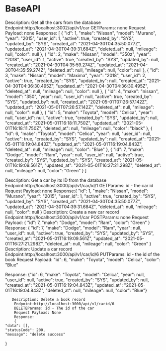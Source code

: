 # BaseAPI

Description: Get all the cars from the database
Endpoint:http://localhost:3002/api/v1/car
GETParams: none
Request Payload: none
Response:
[
    {
        "id": 1,
        "make": "Nissan",
        "model": "Murano",
        "year": "2015",
        "user_id": 1,
        "active": true,
        "created_by": "SYS",
        "updated_by": "SYS",
        "created_at": "2021-04-30T04:35:50.077Z",
        "updated_at": "2021-04-30T04:39:31.684Z",
        "deleted_at": null,
        "mileage": null,
        "color": null
    },
    {
        "id": 2,
        "make": "Nissan",
        "model": "350z",
        "year": "2018",
        "user_id": 1,
        "active": true,
        "created_by": "SYS",
        "updated_by": null,
        "created_at": "2021-04-30T04:35:59.274Z",
        "updated_at": "2021-04-30T04:35:59.274Z",
        "deleted_at": null,
        "mileage": null,
        "color": null
    },
    {
        "id": 3,
        "make": "Nissan",
        "model": "Maxima",
        "year": "2018",
        "user_id": 2,
        "active": true,
        "created_by": "SYS",
        "updated_by": null,
        "created_at": "2021-04-30T04:36:30.495Z",
        "updated_at": "2021-04-30T04:36:30.495Z",
        "deleted_at": null,
        "mileage": null,
        "color": null
    },
    {
        "id": 4,
        "make": "nissan",
        "model": "350",
        "year": null,
        "user_id": null,
        "active": true,
        "created_by": "SYS",
        "updated_by": null,
        "created_at": "2021-05-01T07:26:57.142Z",
        "updated_at": "2021-05-01T07:26:57.142Z",
        "deleted_at": null,
        "mileage": null,
        "color": null
    },
    {
        "id": 5,
        "make": "Toyota",
        "model": "Celica",
        "year": null,
        "user_id": null,
        "active": true,
        "created_by": "SYS",
        "updated_by": null,
        "created_at": "2021-05-01T16:18:11.750Z",
        "updated_at": "2021-05-01T16:18:11.750Z",
        "deleted_at": null,
        "mileage": null,
        "color": "black"
    },
    {
        "id": 6,
        "make": "Toyota",
        "model": "Celica",
        "year": null,
        "user_id": null,
        "active": true,
        "created_by": "SYS",
        "updated_by": null,
        "created_at": "2021-05-01T16:19:04.843Z",
        "updated_at": "2021-05-01T16:19:04.843Z",
        "deleted_at": null,
        "mileage": null,
        "color": "Blue"
    },
    {
        "id": 7,
        "make": "Dodge",
        "model": "Ram",
        "year": null,
        "user_id": null,
        "active": true,
        "created_by": "SYS",
        "updated_by": "SYS",
        "created_at": "2021-05-01T16:19:09.561Z",
        "updated_at": "2021-05-01T16:27:21.298Z",
        "deleted_at": null,
        "mileage": null,
        "color": "Green"
    }
]

Description: Get a car by its ID from the database
Endpoint:http://localhost:3000/api/v1/car/id/1
GETParams: id - the car id
Request Payload: none
Response:{
        "id": 1,
        "make": "Nissan",
        "model": "Murano",
        "year": "2015",
        "user_id": 1,
        "active": true,
        "created_by": "SYS",
        "updated_by": "SYS",
        "created_at": "2021-04-30T04:35:50.077Z",
        "updated_at": "2021-04-30T04:39:31.684Z",
        "deleted_at": null,
        "mileage": null,
        "color": null
    }
    Description: Create a new car record
    Endpoint:http://localhost:3000/api/v1/car
    POSTParams: none
    Request Payload:
    {
        "id": 7,
        "make": "Dodge",
        "model": "Ram",
        "color": "Green"
    }
    Response:
    {
        "id": 7,
        "make": "Dodge",
        "model": "Ram",
        "year": null,
        "user_id": null,
        "active": true,
        "created_by": "SYS",
        "updated_by": "SYS",
        "created_at": "2021-05-01T16:19:09.561Z",
        "updated_at": "2021-05-01T16:27:21.298Z",
        "deleted_at": null,
        "mileage": null,
        "color": "Green"
    }
    Description: Update a car record
Endpoint:http://localhost:3000/api/v1/car/id/6
PUTParams: id - the id of the book
Request Payload: "id": 6,
        "make": "Toyota",
        "model": "Celica",
        "color": "Blue"
        
Response:
   {"id": 6,
        "make": "Toyota",
        "model": "Celica",
        "year": null,
        "user_id": null,
        "active": true,
        "created_by": "SYS",
        "updated_by": null,
        "created_at": "2021-05-01T16:19:04.843Z",
        "updated_at": "2021-05-01T16:19:04.843Z",
        "deleted_at": null,
        "mileage": null,
        "color": "Blue"}
        
       Description: Delete a book record
        Endpoint:http://localhost:3000/api/v1/carid/6
        DELETEParams: id - The id of the car
        Request Payload: None
        Response:
        {
    "data": [],
    "statusCode": 200,
    "message": "delete success"
}
        
